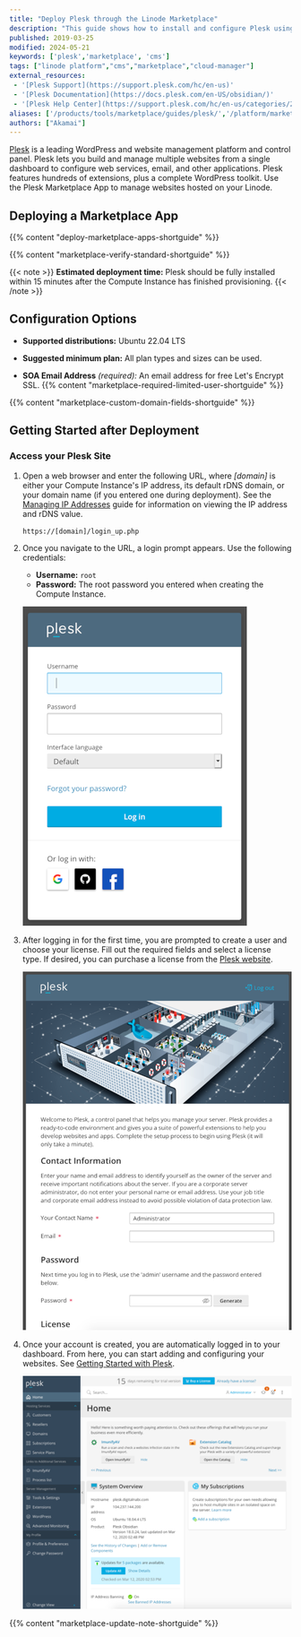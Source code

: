 ```yaml
---
title: "Deploy Plesk through the Linode Marketplace"
description: "This guide shows how to install and configure Plesk using the Linode Marketplace Apps. Plesk is a leading WordPress and website management control panel."
published: 2019-03-25
modified: 2024-05-21
keywords: ['plesk','marketplace', 'cms']
tags: ["linode platform","cms","marketplace","cloud-manager"]
external_resources:
 - '[Plesk Support](https://support.plesk.com/hc/en-us)'
 - '[Plesk Documentation](https://docs.plesk.com/en-US/obsidian/)'
 - '[Plesk Help Center](https://support.plesk.com/hc/en-us/categories/201413825-Technical-Questions)'
aliases: ['/products/tools/marketplace/guides/plesk/','/platform/marketplace/deploying-plesk-with-marketplace-apps/','/guides/deploying-plesk-with-marketplace-apps/','/platform/one-click/deploy-plesk-with-one-click-apps/','/guides/deploy-plesk-with-one-click-apps/','/guides/plesk-marketplace-app/']
authors: ["Akamai"]
---
```


[Plesk](https://www.plesk.com) is a leading WordPress and website management platform and control panel. Plesk lets you build and manage multiple websites from a single dashboard to configure web services, email, and other applications. Plesk features hundreds of extensions, plus a complete WordPress toolkit. Use the Plesk Marketplace App to manage websites hosted on your Linode.

## Deploying a Marketplace App

{{% content "deploy-marketplace-apps-shortguide" %}}

{{% content "marketplace-verify-standard-shortguide" %}}

{{< note >}}
**Estimated deployment time:** Plesk should be fully installed within 15 minutes after the Compute Instance has finished provisioning.
{{< /note >}}

## Configuration Options

- **Supported distributions:** Ubuntu 22.04 LTS
- **Suggested minimum plan:** All plan types and sizes can be used.

- **SOA Email Address** *(required):* An email address for free Let's Encrypt SSL.
{{% content "marketplace-required-limited-user-shortguide" %}}

{{% content "marketplace-custom-domain-fields-shortguide" %}}
## Getting Started after Deployment

### Access your Plesk Site

1.  Open a web browser and enter the following URL, where *[domain]* is either your Compute Instance's IP address, its default rDNS domain, or your domain name (if you entered one during deployment). See the [Managing IP Addresses](/docs/products/compute/compute-instances/guides/manage-ip-addresses/) guide for information on viewing the IP address and rDNS value.

        https://[domain]/login_up.php

1.  Once you navigate to the URL, a login prompt appears. Use the following credentials:

    - **Username:** `root`
    - **Password:** The root password you entered when creating the Compute Instance.

    ![Plesk Login Screen](plesk-login-screen.png)

1.  After logging in for the first time, you are prompted to create a user and choose your license. Fill out the required fields and select a license type. If desired, you can purchase a license from the [Plesk website](https://www.plesk.com/pricing/).

    ![Plesk Account Signup](plesk-account-signup.png)

1.  Once your account is created, you are automatically logged in to your dashboard. From here, you can start adding and configuring your websites. See [Getting Started with Plesk](https://docs.plesk.com/en-US/obsidian/quick-start-guide/getting-started-with-plesk.74372/).

    ![Plesk Dashboard](plesk-dashboard-screen.png)

{{% content "marketplace-update-note-shortguide" %}}
